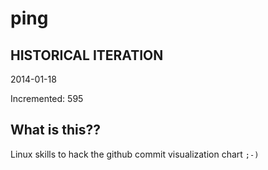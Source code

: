 # ping

## HISTORICAL ITERATION
2014-01-18

Incremented: 595

## What is this?? 
Linux skills to hack the github commit visualization chart `;-)`
